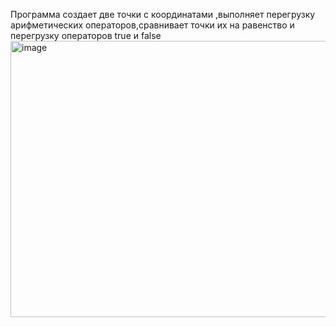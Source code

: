 Программа создает две точки с координатами ,выполняет перегрузку арифметических операторов,сравнивает точки их на равенство и перегрузку операторов true и false 
<img width="806" height="442" alt="image" src="https://github.com/user-attachments/assets/550a47a8-856b-4d1e-9d7f-105d05b3a6c4" />
